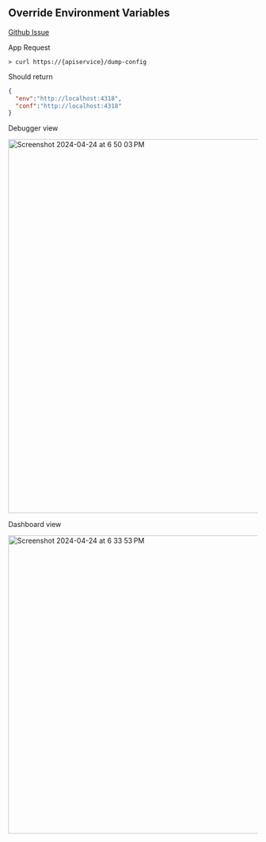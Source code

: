## Override Environment Variables
[Github Issue](https://github.com/dotnet/aspire/issues/3932)

App Request

```shell
> curl https://{apiservice}/dump-config
```

Should return

```json
{
  "env":"http://localhost:4318",
  "conf":"http://localhost:4318"
}
```

Debugger view

<img width="756" alt="Screenshot 2024-04-24 at 6 50 03 PM" src="https://github.com/cecilphillip/aspire-env-issue/assets/350882/050145d0-c994-4e74-b650-e43c0b7f18c2">


Dashboard view

<img width="603" alt="Screenshot 2024-04-24 at 6 33 53 PM" src="https://github.com/cecilphillip/aspire-env-issue/assets/350882/3d7c7a3d-f470-421d-a0a9-e270bf9702b0">
